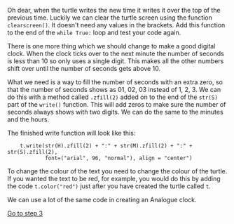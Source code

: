 Oh dear, when the turtle writes the new time it writes it over the top of the previous time. Luckily we can clear the turtle screen using the function ```clearscreen()```. It doesn't need any values in the brackets. Add this function to the end of the ```while True:``` loop and test your code again.

There is one more thing which we should change to make a good digital clock. When the clock ticks over to the next minute the number of seconds is less than 10 so only uses a single digit. This makes all the other numbers shift over until the number of seconds gets above 10.

What we need is a way to fill the number of seconds with an extra zero, so that the number of seconds shows as 01, 02, 03 instead of 1, 2, 3. We can do this with a method called ```.zfill(2)``` added on to the end of the ```str(S)``` part of the ```write()``` function. This will add zeros to make sure the number of seconds always shows with two digits. We can do the same to the minutes and the hours.

The finished write function will look like this:
```
    t.write(str(H).zfill(2) + ":" + str(M).zfill(2) + ":" + str(S).zfill(2),
            font=("arial", 96, "normal"), align = "center")
```

To change the colour of the text you need to change the colour of the turtle. If you wanted the text to be red, for example, you would do this by adding the code ```t.color("red")``` just after you have created the turtle called ```t```.

We can use a lot of the same code in creating an Analogue clock.

[Go to step 3](../Step3-Setting-up-the-Analogue-clock)


